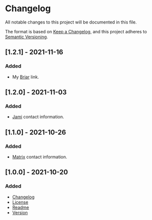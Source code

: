# Changelog
All notable changes to this project will be documented in this file.

The format is based on [Keep a Changelog](https://keepachangelog.com/en/1.0.0/),
and this project adheres to [Semantic Versioning](https://semver.org/spec/v2.0.0.html).

## [1.2.1] - 2021-11-16
### Added
- My [Briar](https://briarproject.org/) link.

## [1.2.0] - 2021-11-03
### Added
- [Jami](https://jami.net/) contact information.

## [1.1.0] - 2021-10-26
### Added
- [Matrix](https://matrix.org/) contact information.

## [1.0.0] - 2021-10-20
### Added
- [Changelog](CHANGELOG.md)
- [License](LICENSE)
- [Readme](README.md)
- [Version](VERSION)
